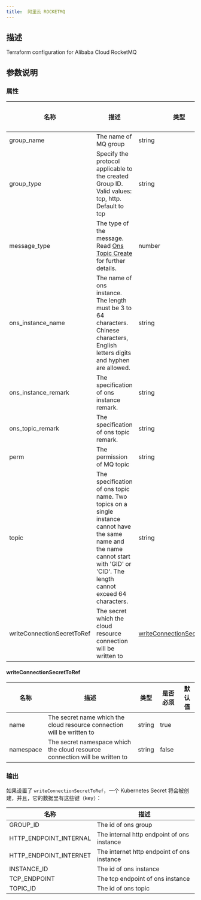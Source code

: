 ```yaml
---
title:  阿里云 ROCKETMQ
---
```


## 描述

Terraform configuration for Alibaba Cloud RocketMQ

## 参数说明


### 属性

 名称 | 描述 | 类型 | 是否必须 | 默认值 
 ------------ | ------------- | ------------- | ------------- | ------------- 
 group_name | The name of MQ group | string | false |  
 group_type | Specify the protocol applicable to the created Group ID. Valid values: tcp, http. Default to tcp | string | false |  
 message_type | The type of the message. Read [Ons Topic Create](https://www.alibabacloud.com/help/doc-detail/29591.html) for further details. | number | false |  
 ons_instance_name | The name of ons instance. The length must be 3 to 64 characters. Chinese characters, English letters digits and hyphen are allowed. | string | false |  
 ons_instance_remark | The specification of ons instance remark. | string | false |  
 ons_topic_remark | The specification of ons topic remark. | string | false |  
 perm | The permission of MQ topic | string | false |  
 topic | The specification of ons topic name. Two topics on a single instance cannot have the same name and the name cannot start with 'GID' or 'CID'. The length cannot exceed 64 characters. | string | false |  
 writeConnectionSecretToRef | The secret which the cloud resource connection will be written to | [writeConnectionSecretToRef](#writeConnectionSecretToRef) | false |  


#### writeConnectionSecretToRef

 名称 | 描述 | 类型 | 是否必须 | 默认值 
 ------------ | ------------- | ------------- | ------------- | ------------- 
 name | The secret name which the cloud resource connection will be written to | string | true |  
 namespace | The secret namespace which the cloud resource connection will be written to | string | false |  


### 输出

如果设置了 `writeConnectionSecretToRef`，一个 Kubernetes Secret 将会被创建，并且，它的数据里有这些键（key）：

 名称 | 描述 
 ------------ | ------------- 
 GROUP_ID | The id of ons group
 HTTP_ENDPOINT_INTERNAL | The internal http endpoint of ons instance
 HTTP_ENDPOINT_INTERNET | The internet http endpoint of ons instance
 INSTANCE_ID | The id of ons instance
 TCP_ENDPOINT | The tcp endpoint of ons instance
 TOPIC_ID | The id of ons topic
